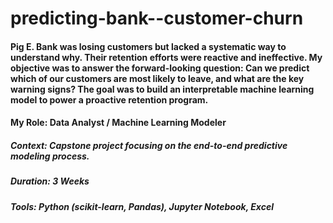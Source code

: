 # predicting-bank--customer-churn
#### Pig E. Bank was losing customers but lacked a systematic way to understand why. Their retention efforts were reactive and ineffective. My objective was to answer the forward-looking question: Can we predict which of our customers are most likely to leave, and what are the key warning signs? The goal was to build an interpretable machine learning model to power a proactive retention program.

#### My Role: Data Analyst / Machine Learning Modeler
##### Context: Capstone project focusing on the end-to-end predictive modeling process.
##### Duration: 3 Weeks
##### Tools: Python (scikit-learn, Pandas), Jupyter Notebook, Excel
